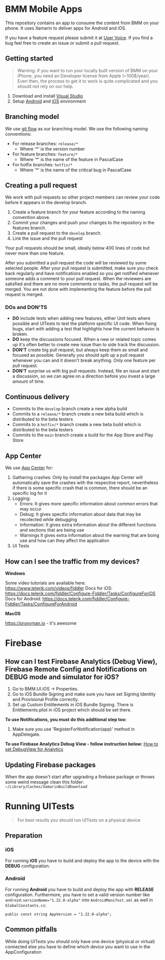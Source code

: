 # BMM Mobile Apps

This repository contains an app to consume the content from BMM on your phone. It uses Xamarin to deliver apps for Android and iOS.

If you have a feature request please submit it at [User Voice](https://uservoice.bcc.no). If you find a bug feel free to create an issue or submit a pull request.

## Getting started

> Warning: if you want to run your locally built version of BMM on your iPhone, you need an Developer license from Apple (~100$/year).
> Even then, the process to get it to work is quite complicated and you should not rely on our help.

1. Download and install [Visual Studio](https://docs.microsoft.com/en-us/xamarin/get-started/installation)
2. Setup [Android](https://docs.microsoft.com/en-us/xamarin/android/get-started/installation) and [iOS](https://docs.microsoft.com/en-us/xamarin/ios/get-started/installation) environment

## Branching model

We use [git flow](https://www.atlassian.com/git/tutorials/comparing-workflows/gitflow-workflow) as our branching model. We use the following naming conventions:

* For release branches: `release/*`
  * Where '*' is the version number
* For feature branches: `feature/*`
  * Where '*' is the name of the feature in PascalCase
* For hotfix branches: `hotfix/*`
  * Where '*' is the name of the critical bug in PascalCase

## Creating a pull request

We work with pull requests so other project members can review your code before it appears in the develop branch.

1. Create a feature branch for your feature according to the naming convention above.
2. Commit your changes and push your changes to the repository in the features branch.
3. Create a pull request to the `develop` branch.
4. Link the issue and the pull request

Your pull requests should be small, ideally below 400 lines of code but never more than one feature.

After you submitted a pull request the code will be reviewed by some selected people. After your pull request is submitted, make sure you check back regularly and
have notifications enabled so you get notified whenever someone adds a comment to your pull request. When the reviewers are satisfied and there are no more comments or tasks,
the pull request will be merged. You are not done with implementing the feature before the pull request is merged.

### DOs and DON'TS

* **DO** include tests when adding new features, either Unit tests where possible
  and UITests to test the platform specific UI code. When fixing bugs, start with
  adding a test that highlights how the current behavior is broken.
* **DO** keep the discussions focused. When a new or related topic comes up it's
  often better to create new issue than to side track the discussion.
* **DON'T** create big pull request, but always keep them as small and focused
  as possible. Generally you should split up a pull request whenever you can and
  it doesn't break anything. Only one feature per pull request.
* **DON'T** surprise us with big pull requests. Instead, file an issue and start
  a discussion, so we can agree on a direction before you invest a large amount
  of time.

## Continuous delivery

* Commits to the `develop` branch create a new alpha build
* Commits to a `release/*` branch create a new beta build which is distributed to the beta testers
* Commits to a `hotfix/*` branch create a new beta build which is distributed to the beta testers
* Commits to the `main` branch create a build for the App Store and Play Store

## App Center

We use [App Center](https://appcenter.ms/apps) for:
1. Gathering crashes: Only by install the packages App Center will automatically save the crashes with the respective report, nevertheless if there is some specific crash that is common, there should be an specific log for it
3. Logging:
    * Errors: It gives more specific information about common errors that may occur
    * Debug: It gives specific information about data that may be recolected while debugging
    * Information: It gives extra information about the different functions and sections that are being use
    * Warnings It gives extra information about the warning that are boing use and how can they affect the application
4. UI Tests

## How can I see the traffic from my devices?

**Windows**

Some video tutorials are available here: https://www.telerik.com/videos/fiddler
Docs for iOS: https://docs.telerik.com/fiddler/Configure-Fiddler/Tasks/ConfigureForiOS
Docs for Android: https://docs.telerik.com/fiddler/Configure-Fiddler/Tasks/ConfigureForAndroid

**MacOS**

https://proxyman.io - it's awesome

# Firebase
## How can I test Firebase Analytics (Debug View), Firebase Remote Config and Notifications on DEBUG mode and simulator for iOS?

1. Go to BMM.UI.iOS -> Properties.
2. Go to iOS Bundle Signing and make sure you have set Signing Identity and Provisional Profile correctly. 
3. Set up Custom Entitlements in iOS Bundle Signing. There is Entitlements.plist in iOS project which should be set there.

**To use Notifications, you must do this additional step too:**
1. Make sure you use 'RegisterForNotification(app)' method in AppDelegate.

**To use Firebase Analytics Debug View - follow instruction below:**
[How to set DebugView for Analytics](https://firebase.google.com/docs/analytics/debugview)

## Updating Firebase packages
When the app doesn't start after upgrading a firebase package or throws some weird message clean this folder: `~/Library/Caches/XamarinBuildDownload` 

# Running UITests

> For best results you should run UITests on a physical device

## Preparation

### iOS
For running **iOS** you have to build and deploy the app to the device with the **DEBUG** configuration.

### Android
For running **Android** you have to build and deploy the app with **RELEASE** configuration.
Furthermore, you have to set a valid version number like `android:versionName="1.22.0-alpha"` into `AndroidManifest.xml`
as well in `GlobalConstants.cs`:
```
public const string AppVersion = "1.22.0-alpha";
```

## Common pitfalls
While doing UITests you should only have one device (physical or virtual) connected else you have to define which device you want to use in the AppConfiguration

